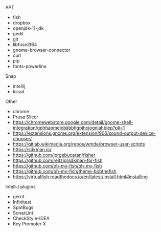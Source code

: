 APT
* fish
* dropbox
* openjdk-11-jdk
* gedit
* git
* libfuse2t64
* gnome-browser-connector
* curl
* pip
* fonts-powerline

Snap
* intellij
* kicad

Other
* chrome
* Prusa Slicer
* https://chromewebstore.google.com/detail/gnome-shell-integration/gphhapmejobijbbhgpjhcjognlahblep?pli=1
* https://extensions.gnome.org/extension/906/sound-output-device-chooser/
* https://gitlab.wikimedia.org/repos/wmde/browser-user-scripts
* https://sdkman.io/
* https://github.com/jorgebucaran/fisher
* https://github.com/reitzig/sdkman-for-fish
* https://github.com/oh-my-fish/oh-my-fish
* https://github.com/oh-my-fish/theme-bobthefish
* https://virtualfish.readthedocs.io/en/latest/install.html#installing

IntelliJ plugins
* gerrit
* Infinitest
* SpotBugs
* SonarLint
* CheckStyle-IDEA
* Key Promoter X


